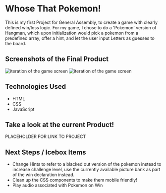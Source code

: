 # Whose That Pokemon!
This is my first Project for General Assembly, to create a game with clearly defined win/loss logic. For my game, I chose to do a 'Pokemon' version of Hangman, which upon initialization would pick a pokemon from a predefined array, offer a hint, and let the user input Letters as guesses to the board.

## Screenshots of the Final Product
![iteration of the game screen](https://i.imgur.com/RWWz31q.png)
![iteration of the game screen](https://i.imgur.com/ylsknp1.png)

## Technologies Used
- HTML
- CSS
- JavaScript

## Take a look at the current Product!
PLACEHOLDER FOR LINK TO PROJECT

## Next Steps / Icebox Items
- Change Hints to refer to a blacked out version of the pokemon instead to increase challenge level, use the currently available picture bank as part of the win declaration instead.
- Clean up the CSS components to make them mobile friendly!
- Play audio associated with Pokemon on Win